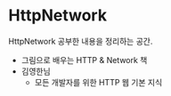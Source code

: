 # HttpNetwork
HttpNetwork 공부한 내용을 정리하는 공간.

- 그림으로 배우는 HTTP & Network 책
- 김영한님
  - 모든 개발자를 위한 HTTP 웹 기본 지식
